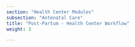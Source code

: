 ```yaml
---
section: "Health Center Modules"
subsection: "Antenatal Care"
title: "Post-Partum - Health Center Workflow"
weight: 3

---
```

